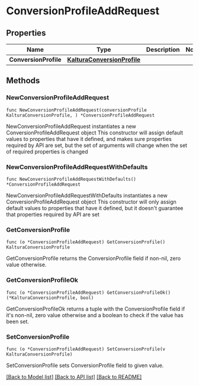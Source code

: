 # ConversionProfileAddRequest

## Properties

Name | Type | Description | Notes
------------ | ------------- | ------------- | -------------
**ConversionProfile** | [**KalturaConversionProfile**](KalturaConversionProfile.md) |  | 

## Methods

### NewConversionProfileAddRequest

`func NewConversionProfileAddRequest(conversionProfile KalturaConversionProfile, ) *ConversionProfileAddRequest`

NewConversionProfileAddRequest instantiates a new ConversionProfileAddRequest object
This constructor will assign default values to properties that have it defined,
and makes sure properties required by API are set, but the set of arguments
will change when the set of required properties is changed

### NewConversionProfileAddRequestWithDefaults

`func NewConversionProfileAddRequestWithDefaults() *ConversionProfileAddRequest`

NewConversionProfileAddRequestWithDefaults instantiates a new ConversionProfileAddRequest object
This constructor will only assign default values to properties that have it defined,
but it doesn't guarantee that properties required by API are set

### GetConversionProfile

`func (o *ConversionProfileAddRequest) GetConversionProfile() KalturaConversionProfile`

GetConversionProfile returns the ConversionProfile field if non-nil, zero value otherwise.

### GetConversionProfileOk

`func (o *ConversionProfileAddRequest) GetConversionProfileOk() (*KalturaConversionProfile, bool)`

GetConversionProfileOk returns a tuple with the ConversionProfile field if it's non-nil, zero value otherwise
and a boolean to check if the value has been set.

### SetConversionProfile

`func (o *ConversionProfileAddRequest) SetConversionProfile(v KalturaConversionProfile)`

SetConversionProfile sets ConversionProfile field to given value.



[[Back to Model list]](../README.md#documentation-for-models) [[Back to API list]](../README.md#documentation-for-api-endpoints) [[Back to README]](../README.md)


